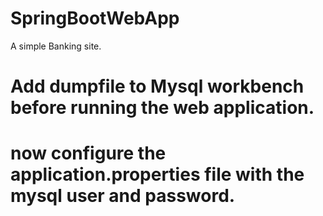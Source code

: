 # SpringBootWebApp
A simple Banking site.


# Add dumpfile to Mysql workbench before running the web application.

# now configure the application.properties file with the mysql user and password.
